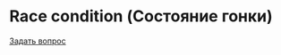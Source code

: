 # Race condition (Состояние гонки)

[Задать вопрос](https://github.com/HowProgrammingWorks/LiveQA/discussions/categories/q-a)
